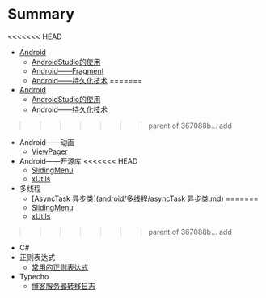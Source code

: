 # Summary

<<<<<<< HEAD
* [Android](android/adroid.md)
  * [AndroidStudio的使用](android/androidStudio的使用.md)
  * [Android——Fragment](android/android——Fragment.md)
  * [Android——持久化技术](android/android——持久化技术.md)
=======
* [Android](Android/Adroid.md)
  * [AndroidStudio的使用](Android/AndroidStudio的使用.md)
  * [Android——持久化技术](Android/Android——持久化技术.md)
>>>>>>> parent of 367088b... add
  * Android——动画
    * [ViewPager](android/android——动画/ViewPager.md)
  * Android——开源库
<<<<<<< HEAD
    * [SlidingMenu](android/android——开源库/SlidingMenu.md)
    * [xUtils](android/android——开源库/xUtils.md)
  * 多线程
    * [AsyncTask 异步类](android/多线程/asyncTask 异步类.md)
=======
    * [SlidingMenu](Android/Android——开源库/SlidingMenu.md)
    * [xUtils](Android/Android——开源库/xUtils.md)
>>>>>>> parent of 367088b... add
* C#
* 正则表达式
  * [常用的正则表达式](regex/常用的正则表达式.md)
* Typecho
  * [博客服务器转移日志](typecho/博客服务器转移日志.md)


